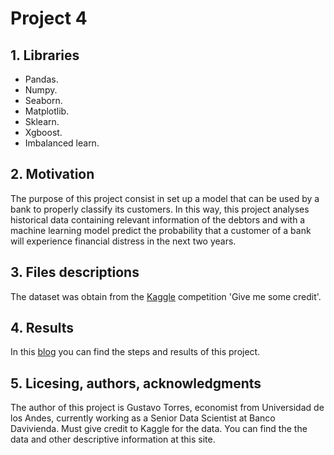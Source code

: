 # Project 4

## 1. Libraries
- Pandas.
- Numpy.
- Seaborn.
- Matplotlib.
- Sklearn.
- Xgboost.
- Imbalanced learn.

## 2. Motivation
The purpose of this project consist in set up a model that can be used by a bank to properly classify its customers. In this way, this project analyses historical data containing relevant information of the debtors and with a machine learning model predict the probability that a customer of a bank will experience financial distress in the next two years.

## 3. Files descriptions
The dataset was obtain from the [Kaggle](https://www.kaggle.com/c/GiveMeSomeCredit) competition 'Give me some credit'.

## 4. Results

In this [blog](https://gutorres93.github.io/udacity_p4/) you can find the steps and results of this project.

## 5. Licesing, authors, acknowledgments
The author of this project is Gustavo Torres, economist from Universidad de los Andes, currently working as a Senior Data Scientist at Banco Davivienda. Must give credit to Kaggle for the data. You can find the the data and other descriptive information at this site.
